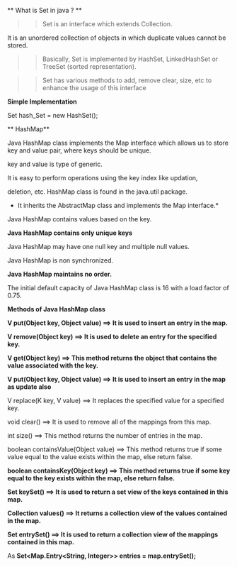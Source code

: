 ** What is Set in java ? **

>> Set is an interface which extends Collection.

   It is an unordered collection of objects in which duplicate values cannot be stored.
 
>> Basically, Set is implemented by HashSet, LinkedHashSet or TreeSet (sorted representation).

>> Set has various methods to add, remove clear, size, etc to enhance the usage of this interface 

**Simple Implementation**

Set<String> hash_Set = new HashSet<String>(); 


** HashMap**

Java HashMap class implements the Map interface which allows us to store key and value pair, where keys should be unique.

key and value is type of generic.

It is easy to perform operations using the key index like updation,

 deletion, etc. HashMap class is found in the java.util package.

* It inherits the AbstractMap class and implements the Map interface.*

Java HashMap contains values based on the key.

**Java HashMap contains only unique keys**

Java HashMap may have one null key and multiple null values.

Java HashMap is non synchronized.

**Java HashMap maintains no order.**

The initial default capacity of Java HashMap class is 16 with a load factor of 0.75.


**Methods of Java HashMap class**

**V put(Object key, Object value) ==>	It is used to insert an entry in the map.**

**V remove(Object key) ==>	It is used to delete an entry for the specified key.**

**V get(Object key) ==>	This method returns the object that contains the value associated with the key.**

**V put(Object key, Object value) ==>	It is used to insert an entry in the map as update also**

V replace(K key, V value) ==>	It replaces the specified value for a specified key.

void clear() ==>	It is used to remove all of the mappings from this map.

int size() ==>	This method returns the number of entries in the map.

boolean containsValue(Object value) ==>	This method returns true if some value equal to the value exists within the map, else return false.

**boolean containsKey(Object key) ==>	This method returns true if some key equal to the key exists within the map, else return false.**

**Set keySet() ==>	It is used to return a set view of the keys contained in this map.**

**Collection<V> values() ==>	It returns a collection view of the values contained in the map.**

**Set entrySet() ==>	It is used to return a collection view of the mappings contained in this map.**

As **Set<Map.Entry<String, Integer>> entries = map.entrySet();**



























